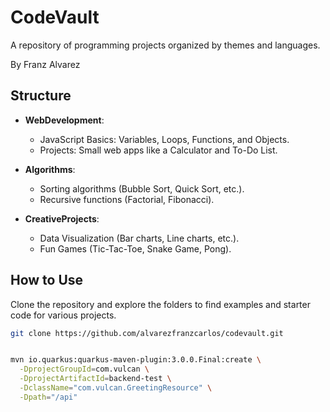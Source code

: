 # CodeVault
A repository of programming projects organized by themes and languages.

By Franz Alvarez

## Structure
- **WebDevelopment**: 
  - JavaScript Basics: Variables, Loops, Functions, and Objects.
  - Projects: Small web apps like a Calculator and To-Do List.

- **Algorithms**:
  - Sorting algorithms (Bubble Sort, Quick Sort, etc.).
  - Recursive functions (Factorial, Fibonacci).

- **CreativeProjects**:
  - Data Visualization (Bar charts, Line charts, etc.).
  - Fun Games (Tic-Tac-Toe, Snake Game, Pong).

## How to Use
Clone the repository and explore the folders to find examples and starter code for various projects.

```bash
git clone https://github.com/alvarezfranzcarlos/codevault.git


mvn io.quarkus:quarkus-maven-plugin:3.0.0.Final:create \
  -DprojectGroupId=com.vulcan \
  -DprojectArtifactId=backend-test \
  -DclassName="com.vulcan.GreetingResource" \
  -Dpath="/api"
  
